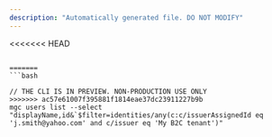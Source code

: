 ```yaml
---
description: "Automatically generated file. DO NOT MODIFY"
---
```


<<<<<<< HEAD
```cli

=======
```bash

// THE CLI IS IN PREVIEW. NON-PRODUCTION USE ONLY
>>>>>>> ac57e61007f395881f1814eae37dc23911227b9b
mgc users list --select "displayName,id&`$filter=identities/any(c:c/issuerAssignedId eq 'j.smith@yahoo.com' and c/issuer eq 'My B2C tenant')"

```